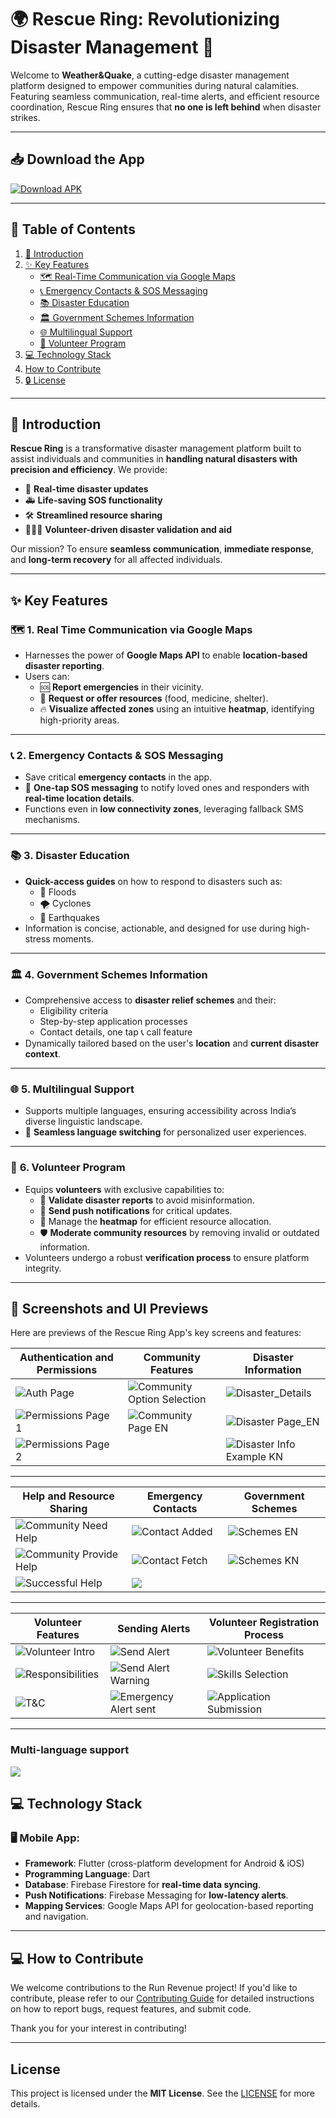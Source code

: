 # 🌍 **Rescue Ring: Revolutionizing Disaster Management** 🚨

Welcome to **Weather&Quake**, a cutting-edge disaster management platform designed to empower communities during natural calamities. Featuring seamless communication, real-time alerts, and efficient resource coordination, Rescue Ring ensures that **no one is left behind** when disaster strikes. 

---

## 📥 **Download the App**

[![Download APK](https://camo.githubusercontent.com/2b0b605d77141fd0ff5f5aa8159f6121c4d4bd213d5ee2aba1753d678faaf28c/68747470733a2f2f692e6962622e636f2f71306d6463345a2f6765742d69742d6f6e2d6769746875622e706e67)](https://github.com/RescueRing/resources/raw/refs/heads/main/app/apk_file/app-release.apk)

---

## 📜 **Table of Contents**

1. [🚀 Introduction](#-introduction)
2. [✨ Key Features](#-key-features)
   - [🗺️ Real-Time Communication via Google Maps](#-1-real-time-communication-via-google-maps)
   - [📞 Emergency Contacts & SOS Messaging](#-2-emergency-contacts--sos-messaging)
   - [📚 Disaster Education](#-3-disaster-education)
   - [🏛️ Government Schemes Information](#-4-government-schemes-information)
   - [🌐 Multilingual Support](#-5-multilingual-support)
   - [🤝 Volunteer Program](#-6-volunteer-program)
3. [💻 Technology Stack](#-technology-stack)
4. [How to Contribute](#-how-to-contribute)
5. [🔒 License](#-license)

---

## 🚀 **Introduction**

**Rescue Ring** is a transformative disaster management platform built to assist individuals and communities in **handling natural disasters with precision and efficiency**. We provide:  
- 🌟 **Real-time disaster updates**  
- 🚑 **Life-saving SOS functionality**  
- 🛠️ **Streamlined resource sharing**  
- 🧑‍🤝‍🧑 **Volunteer-driven disaster validation and aid**

Our mission? To ensure **seamless communication**, **immediate response**, and **long-term recovery** for all affected individuals.

---

## ✨ **Key Features**

### 🗺️ **1. Real Time Communication via Google Maps** <a name="-1-real-time-communication-via-google-maps"></a>
- Harnesses the power of **Google Maps API** to enable **location-based disaster reporting**.  
- Users can:  
  - 🆘 **Report emergencies** in their vicinity.  
  - 🍞 **Request or offer resources** (food, medicine, shelter).  
  - 🔥 **Visualize affected zones** using an intuitive **heatmap**, identifying high-priority areas.  

---

### 📞 **2. Emergency Contacts & SOS Messaging**
- Save critical **emergency contacts** in the app.  
- 🚨 **One-tap SOS messaging** to notify loved ones and responders with **real-time location details**.  
- Functions even in **low connectivity zones**, leveraging fallback SMS mechanisms.  

---

### 📚 **3. Disaster Education**
- **Quick-access guides** on how to respond to disasters such as:  
  - 🌊 Floods  
  - 🌪️ Cyclones  
  - 🌋 Earthquakes  
- Information is concise, actionable, and designed for use during high-stress moments.

---

### 🏛️ **4. Government Schemes Information** <a name="-4-government-schemes-information"></a>
- Comprehensive access to **disaster relief schemes** and their:  
  - Eligibility criteria  
  - Step-by-step application processes
  - Contact details, one tap 📞 call feature
- Dynamically tailored based on the user's **location** and **current disaster context**.  

---

### 🌐 **5. Multilingual Support**
- Supports multiple languages, ensuring accessibility across India’s diverse linguistic landscape.  
- 🔄 **Seamless language switching** for personalized user experiences.  

---

### 🤝 **6. Volunteer Program**
- Equips **volunteers** with exclusive capabilities to:  
  - 📝 **Validate disaster reports** to avoid misinformation.  
  - 📢 **Send push notifications** for critical updates.  
  - 📍 Manage the **heatmap** for efficient resource allocation.  
  - 🛡️ **Moderate community resources** by removing invalid or outdated information.  
- Volunteers undergo a robust **verification process** to ensure platform integrity.  

---

## 📸 Screenshots and UI Previews

Here are previews of the Rescue Ring App's key screens and features:

| **Authentication and Permissions** | **Community Features** | **Disaster Information** |
|------------------------------------|------------------------|---------------------------|
| ![Auth Page](https://github.com/user-attachments/assets/077e39f5-112c-4b76-9458-51e838e32f84)       | ![Community Option Selection](https://github.com/user-attachments/assets/e716ea53-3c2d-4ae7-99cc-7ea6ecbc8d59) | ![Disaster_Details](https://github.com/user-attachments/assets/55e96622-e31b-4598-a90b-dc8ae01cb2b2) |
| ![Permissions Page 1](https://github.com/user-attachments/assets/447b26b8-8233-41d1-8518-558cec89342a) | ![Community Page EN](https://github.com/user-attachments/assets/cc0c1213-ce13-40a7-9e3f-4ce1e31ba750) | ![Disaster Page_EN](https://github.com/user-attachments/assets/a87841d3-8f9f-4e4b-ac3c-cefc87156759) |
| ![Permissions Page 2](https://github.com/user-attachments/assets/3afe90e8-b5b9-4029-adce-6c358ea5d78a) |  | ![Disaster Info Example KN](https://github.com/user-attachments/assets/83347b69-e60f-4073-91d3-5135db3140c3) |

---


| **Help and Resource Sharing** | **Emergency Contacts** | **Government Schemes** |
|-------------------------------|------------------------|-------------------------|
| ![Community Need Help](https://github.com/user-attachments/assets/655de880-c783-4461-ab2b-87a3ad0490bd) | ![Contact Added](https://github.com/user-attachments/assets/86642f9e-d5aa-4c4c-b911-d07c1e4559b8) | ![Schemes EN](https://github.com/user-attachments/assets/780ca60a-638e-4bcc-82ba-825184812c34) |
| ![Community Provide Help](https://github.com/user-attachments/assets/899a76ed-af1d-48d5-bd07-c8b70af13e7c) | ![Contact Fetch](https://github.com/user-attachments/assets/dea1f71b-23d7-4864-886e-1fd7f9cb228a) | ![Schemes KN](https://github.com/user-attachments/assets/7869f8bd-625e-40ea-8cec-0c4f4a204eb5) |
| ![Successful Help](https://github.com/user-attachments/assets/12afd51a-0408-4f5b-a3c9-204d22deb88e) | ![](https://github.com/user-attachments/assets/9ddacc0e-10f2-42bf-895c-88e37ac52142) |  |

---

| **Volunteer Features** | **Sending Alerts** | **Volunteer Registration Process** |
|-------------------------|--------------------|------------------------------------|
| ![Volunteer Intro](https://github.com/user-attachments/assets/d8ed6a2b-945b-42c3-b5c5-d03cb86e8ecb) | ![Send Alert](https://github.com/user-attachments/assets/c358ae30-1bda-4516-9dc3-27af32889f47) | ![Volunteer Benefits](https://github.com/user-attachments/assets/42337342-e504-41e9-acd4-ba9d0795609a) |
| ![Responsibilities](https://github.com/user-attachments/assets/c20216ae-c3b4-4677-a6bd-ea886b2ed679) | ![Send Alert Warning](https://github.com/user-attachments/assets/b63eacc8-b5b7-48b3-b8d8-9f3b1f406b3c) | ![Skills Selection](https://github.com/user-attachments/assets/87c0551f-2ac8-4511-aa18-f6013a9a3477) |
| ![T&C](https://github.com/user-attachments/assets/3cccc2e3-3ef7-4f78-9e28-a7a9dad4c6a4) | ![Emergency Alert sent](https://github.com/user-attachments/assets/dfac54d8-b8bc-4d55-9a0c-c5a747ec8ae8) | ![Application Submission](https://github.com/user-attachments/assets/c5680358-bdd4-4d38-ae63-c1aa8ed2e9b8) |

---
### Multi-language support
<img src="https://github.com/user-attachments/assets/8552b0c3-47d6-4bc7-8e62-5143462de658"/>



## 💻 **Technology Stack**

### 🖥️ **Mobile App**:
- **Framework**: Flutter (cross-platform development for Android & iOS)  
- **Programming Language**: Dart  
- **Database**: Firebase Firestore for **real-time data syncing**.  
- **Push Notifications**: Firebase Messaging for **low-latency alerts**.  
- **Mapping Services**: Google Maps API for geolocation-based reporting and navigation.  

---

## 💻 How to Contribute

We welcome contributions to the Run Revenue project! If you'd like to contribute, please refer to our [Contributing Guide](CONTRIBUTING.md) for detailed instructions on how to report bugs, request features, and submit code.

Thank you for your interest in contributing!

---
## License <a name="-license"></a>
This project is licensed under the **MIT License**. See the [LICENSE](LICENSE) for more details.

